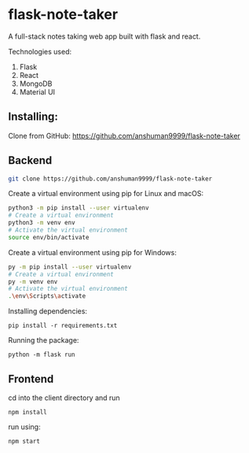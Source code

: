# flask-note-taker
A full-stack notes taking web app built with flask and react.

Technologies used:
1. Flask
2. React
3. MongoDB
4. Material UI

## Installing:
Clone from GitHub: https://github.com/anshuman9999/flask-note-taker

## Backend

```sh 
git clone https://github.com/anshuman9999/flask-note-taker
```
Create a virtual environment using pip for Linux and macOS:
```sh
python3 -m pip install --user virtualenv
# Create a virtual environment
python3 -m venv env
# Activate the virtual environment
source env/bin/activate
```
Create a virtual environment using pip for Windows:
```sh
py -m pip install --user virtualenv
# Create a virtual environment
py -m venv env
# Activate the virtual environment
.\env\Scripts\activate
```
Installing dependencies:
``` 
pip install -r requirements.txt
```
Running the package: 
```
python -m flask run
```

## Frontend

cd into the client directory and run
```
npm install
```
run using:
```
npm start
```